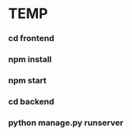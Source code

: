 # TEMP

### cd frontend
### npm install
### npm start

### cd backend
### python manage.py runserver
